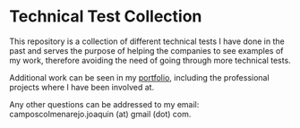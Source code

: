 # Technical Test Collection

This repository is a collection of different technical tests I have done in the past and serves the purpose of helping the companies to see examples of my work, therefore avoiding the need of going through more technical tests.

Additional work can be seen in my [portfolio](https://drive.google.com/open?id=1ADqi_srtvgW_WUoXyZBmZGEhOBKuo8je), including the professional projects where I have been involved at.

Any other questions can be addressed to my email: camposcolmenarejo.joaquin (at) gmail (dot) com.